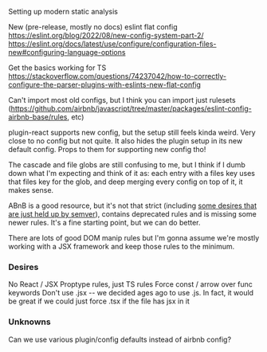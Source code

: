 Setting up modern static analysis

New (pre-release, mostly no docs) eslint flat config
https://eslint.org/blog/2022/08/new-config-system-part-2/
https://eslint.org/docs/latest/use/configure/configuration-files-new#configuring-language-options

Get the basics working for TS
https://stackoverflow.com/questions/74237042/how-to-correctly-configure-the-parser-plugins-with-eslints-new-flat-config

Can't import most old configs, but I think you can import just rulesets
(https://github.com/airbnb/javascript/tree/master/packages/eslint-config-airbnb-base/rules,
etc)

plugin-react supports new config, but the setup still feels kinda weird. Very
close to no config but not quite. It also hides the plugin setup in its new
default config. Props to them for supporting new config tho!

The cascade and file globs are still confusing to me, but I think if I dumb down
what I'm expecting and think of it as: each entry with a files key uses that
files key for the glob, and deep merging every config on top of it, it makes
sense.

ABnB is a good resource, but it's not that strict (including
[some desires that are just held up by semver](https://github.com/airbnb/javascript/blob/5c01a1094986c4dd50a6ee4d9f7617abdfabb58a/packages/eslint-config-airbnb/rules/react-a11y.js#L258)),
contains deprecated rules and is missing some newer rules. It's a fine starting
point, but we can do better.

There are lots of good DOM manip rules but I'm gonna assume we're mostly working
with a JSX framework and keep those rules to the minimum.

### Desires

No React / JSX Proptype rules, just TS rules Force const / arrow over func
keywords Don't use .jsx -- we decided ages ago to use .js. In fact, it would be
great if we could just force .tsx if the file has jsx in it

### Unknowns

Can we use various plugin/config defaults instead of airbnb config?
